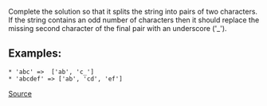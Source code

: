 Complete the solution so that it splits the string into pairs of two characters. If the string contains an odd number of characters then it should replace the missing second character of the final pair with an underscore ('_').

## Examples:
````
* 'abc' =>  ['ab', 'c_']
* 'abcdef' => ['ab', 'cd', 'ef']
````

[Source](https://www.codewars.com/kata/515de9ae9dcfc28eb6000001)
